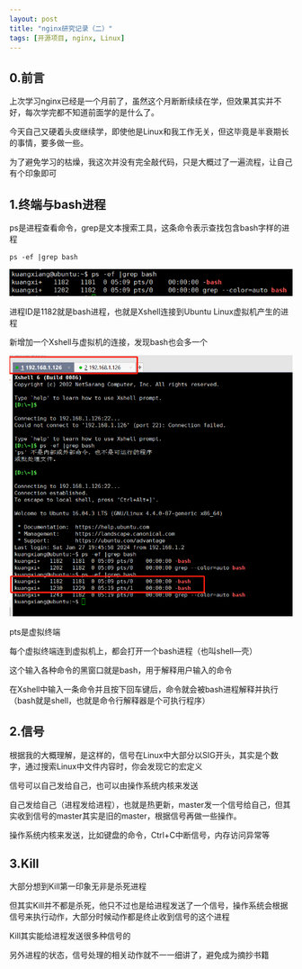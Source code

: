 ```yaml
---
layout: post
title: "nginx研究记录（二）"
tags: [开源项目, nginx, Linux]
---
```


## 0.前言

上次学习nginx已经是一个月前了，虽然这个月断断续续在学，但效果其实并不好，每次学完都不知道前面学的是什么了。

今天自己又硬着头皮继续学，即使他是Linux和我工作无关，但这毕竟是半衰期长的事情，要多做一些。

为了避免学习的枯燥，我这次并没有完全敲代码，只是大概过了一遍流程，让自己有个印象即可

## 1.终端与bash进程

ps是进程查看命令，grep是文本搜索工具，这条命令表示查找包含bash字样的进程

```
ps -ef |grep bash
```

![image-20240221211721619](/images/image-20240221211721619.png)

进程ID是1182就是bash进程，也就是Xshell连接到Ubuntu Linux虚拟机产生的进程

新增加一个Xshell与虚拟机的连接，发现bash也会多一个

![image-20240221211954673](/images/image-20240221211954673.png)

pts是虚拟终端

每个虚拟终端连到虚拟机上，都会打开一个bash进程（也叫shell—壳）

这个输入各种命令的黑窗口就是bash，用于解释用户输入的命令

在Xshell中输入一条命令并且按下回车键后，命令就会被bash进程解释并执行（bash就是shell，也就是命令行解释器是个可执行程序）

## 2.信号

根据我的大概理解，是这样的，信号在Linux中大部分以SIG开头，其实是个数字，通过搜索Linux中文件内容时，你会发现它的宏定义

信号可以自己发给自己，也可以由操作系统内核来发送

自己发给自己（进程发给进程），也就是热更新，master发一个信号给自己，但其实收到信号的master其实是旧的master，根据信号再做一些操作。

操作系统内核来发送，比如键盘的命令，Ctrl+C中断信号，内存访问异常等

## 3.Kill

大部分想到Kill第一印象无非是杀死进程

但其实Kill并不都是杀死，他只不过也是给进程发送了一个信号，操作系统会根据信号来执行动作，大部分时候动作都是终止收到信号的这个进程

Kill其实能给进程发送很多种信号的

另外进程的状态，信号处理的相关动作就不一一细讲了，避免成为摘抄书籍